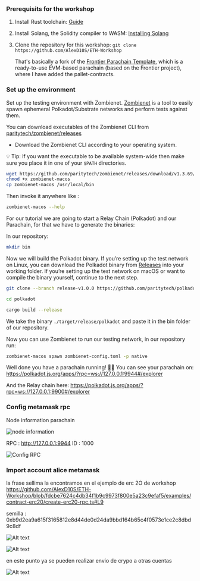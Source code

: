 ### Prerequisits for the workshop
1. Install Rust toolchain: [Guide](https://docs.substrate.io/install/rust-toolchain/) 

2. Install Solang, the Solidity compiler to WASM: [Installing Solang](https://solang.readthedocs.io/en/v0.3.2/installing.html)

2. Clone the repository for this workshop:
`git clone https://github.com/AlexD10S/ETH-Workshop`

    That's basically a fork of the [Frontier Parachain Template](https://github.com/paritytech/frontier-parachain-template), which is a ready-to-use EVM-based parachain (based on the Frontier project), where I have added the pallet-contracts.


### Set up the environment
Set up the testing environment with Zombienet. [Zombienet](https://github.com/paritytech/zombienet) is a tool to easily spawn ephemeral Polkadot/Substrate networks and perform tests against them.

You can download executables of the Zombienet CLI from [paritytech/zombienet/releases](https://github.com/paritytech/zombienet/releases)


- Download the Zombienet CLI according to your operating system.

 💡 Tip: If you want the executable to be available system-wide then make sure you place it in one of your `$PATH` directories.
```sh
wget https://github.com/paritytech/zombienet/releases/download/v1.3.69/zombienet-macos
chmod +x zombienet-macos 
cp zombienet-macos /usr/local/bin
```
Then invoke it anywhere like :
```sh 
zombienet-macos --help
```

For our tutorial we are going to start a Relay Chain (Polkadot) and our Parachain, for that we have to generate the binaries:

In our repository:
```sh 
mkdir bin
```

Now we will build the Polkadot binary. If you’re setting up the test network on Linux, you can download the Polkadot binary from [Releases](https://github.com/paritytech/polkadot/releases) into your working folder. If you’re setting up the test network on macOS or want to compile the binary yourself, continue to the next step.
```sh 
git clone --branch release-v1.0.0 https://github.com/paritytech/polkadot.git

cd polkadot

cargo build --release
```

We take the binary `./target/release/polkadot` and paste it in the bin folder of our repository.

Now you can use Zombienet to run our testing network, in our repository run:
```sh 
zombienet-macos spawn zombienet-config.toml -p native
```

Well done you have a parachain running! 🍻🍻
You can see your parachain on:
https://polkadot.js.org/apps/?rpc=ws://127.0.0.1:9944#/explorer 

And the Relay chain here: https://polkadot.js.org/apps/?rpc=ws://127.0.0.1:9900#/explorer 

### Config metamask rpc

Node information parachain

![node information](image-1.png)

RPC : http://127.0.0.1:9944
ID : 1000

![Config RPC](image.png)


### Import account alice metamask

la frase sellima la encontramos en el ejemplo de erc 2O de workshop https://github.com/AlexD10S/ETH-Workshop/blob/fdcbe7624c4db34f1b9c9973f800e5a23c9efaf5/examples/contract-erc20/create-erc20-rpc.ts#L9

semilla : 0xb9d2ea9a615f3165812e8d44de0d24da9bbd164b65c4f0573e1ce2c8dbd9c8df

![Alt text](image-2.png)


![Alt text](image-3.png)

en este punto ya se pueden realizar envio de crypo a otras cuentas 

![Alt text](image-4.png)

